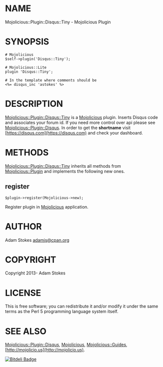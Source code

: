 # NAME

Mojolicious::Plugin::Disqus::Tiny - Mojolicious Plugin

# SYNOPSIS

    # Mojolicious
    $self->plugin('Disqus::Tiny');

    # Mojolicious::Lite
    plugin 'Disqus::Tiny';

    # In the template where comments should be
    <%= disqus_inc 'astokes' %>

# DESCRIPTION

[Mojolicious::Plugin::Disqus::Tiny](http://search.cpan.org/perldoc?Mojolicious::Plugin::Disqus::Tiny) is a [Mojolicious](http://search.cpan.org/perldoc?Mojolicious) plugin. Inserts Disqus code and associates your forum id. If you need more control over api please see [Mojolicious::Plugin::Disqus](http://search.cpan.org/perldoc?Mojolicious::Plugin::Disqus). In order to get the __shortname__ visit [https://disqus.com](https://disqus.com) and check your dashboard.

# METHODS

[Mojolicious::Plugin::Disqus::Tiny](http://search.cpan.org/perldoc?Mojolicious::Plugin::Disqus::Tiny) inherits all methods from
[Mojolicious::Plugin](http://search.cpan.org/perldoc?Mojolicious::Plugin) and implements the following new ones.

## register

    $plugin->register(Mojolicious->new);

Register plugin in [Mojolicious](http://search.cpan.org/perldoc?Mojolicious) application.

# AUTHOR

Adam Stokes [adamjs@cpan.org](http://search.cpan.org/perldoc?adamjs@cpan.org)

# COPYRIGHT

Copyright 2013- Adam Stokes

# LICENSE

This is free software; you can redistribute it and/or modify it under
the same terms as the Perl 5 programming language system itself.

# SEE ALSO

[Mojolicious::Plugin::Disqus](http://search.cpan.org/perldoc?Mojolicious::Plugin::Disqus), [Mojolicious](http://search.cpan.org/perldoc?Mojolicious), [Mojolicious::Guides](http://search.cpan.org/perldoc?Mojolicious::Guides), [http://mojolicio.us](http://mojolicio.us).


[![Bitdeli Badge](https://d2weczhvl823v0.cloudfront.net/battlemidget/mojolicious-plugin-disqus-tiny/trend.png)](https://bitdeli.com/free "Bitdeli Badge")

